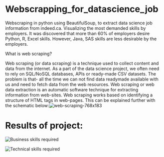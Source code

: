 # Webscrapping_for_datascience_job
Webscraping in python using BeautifulSoup, to extract data science job information from indeed.ca. Visualizing the most demanded skills by employers. It was discovered that more than 60% of employers desire Python, R, Excel skills. However, Java, SAS skills are less desirable by the employers.

What is web scraping?

Web scraping (or data scraping) is a technique used to collect content and data from the internet. As a part of the data science project, we often need to rely on SQL/NoSQL databases, APIs or ready-made CSV datasets. The problem is that- all the time we can not find data readymade available with us and need to fetch data from the web resources. Web scraping or web data extraction is an automatic software technique for extracting information from web-sites. Web scraping works based on identifying a structure of HTML tags in web-pages. This can be explained further with the schematic below:![web-scraping-768x183](https://user-images.githubusercontent.com/106438066/174424092-44596830-4e11-4bf3-806a-689d8fc362cf.jpg)

# Results of project:
![Business skills required](https://user-images.githubusercontent.com/106438066/174424146-a77b2481-7291-4090-8a61-8b50c27a7d77.png)

![Technical skills required](https://user-images.githubusercontent.com/106438066/174424147-3689c587-39cb-411b-8d87-6667f2954b9e.png)
